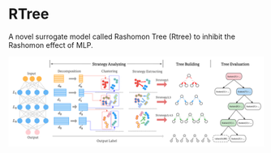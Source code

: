 # RTree
A novel surrogate model called Rashomon Tree (Rtree) to inhibit the Rashomon effect of MLP.

![The pipeline of the proposed Tree Explanation for Rashomon effect of MLP. It contains three main procedures:Strategy Analyzing, Tree Building and Tree Evaluation.](./main.png)